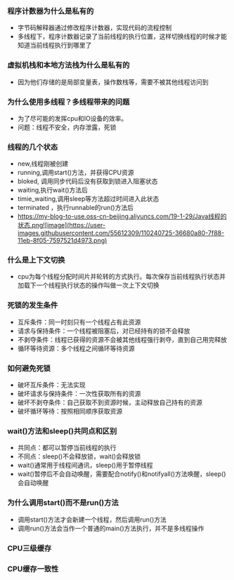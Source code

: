 ### 程序计数器为什么是私有的
- 字节码解释器通过修改程序计数器，实现代码的流程控制
- 多线程下，程序计数器记录了当前线程的执行位置，这样切换线程的时候才能知道当前线程执行到哪里了

### 虚拟机栈和本地方法栈为什么是私有的
- 因为他们存储的是局部变量表，操作数栈等，需要不被其他线程访问到

### 为什么使用多线程？多线程带来的问题
- 为了尽可能的发挥cpu和IO设备的效率。
- 问题：线程不安全，内存泄露，死锁

### 线程的几个状态
- new,线程刚被创建
- running,调用start()方法，并获得CPU资源 
- bloked, 调用同步代码后没有获取到锁进入阻塞状态
- waiting,执行wait()方法后
- timie_waiting,调用sleep等方法超过时间进入此状态
- terminated ，执行runnable的run()方法后
- https://my-blog-to-use.oss-cn-beijing.aliyuncs.com/19-1-29/Java线程的状态.png![image](https://user-images.githubusercontent.com/55612309/110240725-36680a80-7f88-11eb-8f05-7597521d4973.png)

### 什么是上下文切换
- cpu为每个线程分配时间片并轮转的方式执行。每次保存当前线程执行状态并加载下一个线程执行状态的操作叫做一次上下文切换

### 死锁的发生条件
- 互斥条件：同一时刻只有一个线程占有此资源
- 请求与保持条件：一个线程被阻塞后，对已经持有的锁不会释放
- 不剥夺条件：线程已获得的资源不会被其他线程强行剥夺，直到自己用完释放
- 循环等待资源：多个线程之间循环等待资源

### 如何避免死锁
- 破坏互斥条件：无法实现
- 破坏请求与保持条件：一次性获取所有的资源
- 破坏不剥夺条件：自己获取不到资源时候，主动释放自己持有的资源
- 破坏循环等待：按照相同顺序获取资源

### wait()方法和sleep()共同点和区别
- 共同点：都可以暂停当前线程的执行
- 不同点：sleep()不会释放锁，wait()会释放锁
- wait()通常用于线程间通讯，sleep()用于暂停线程
- wait()暂停后不会自动唤醒，需要配合notify()和notifyall()方法唤醒，sleep()会自动唤醒

### 为什么调用start()而不是run()方法
- 调用start()方法才会新建一个线程，然后调用run()方法
- 调用run()方法会当作一个普通的main()方法执行，并不是多线程操作
 
 ### CPU三级缓存
 
 ### CPU缓存一致性
